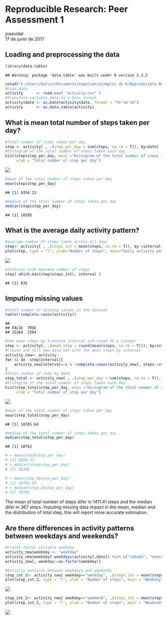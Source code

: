 # Reproducible Research: Peer Assessment 1
josevidal  
17 de junio de 2017  



## Loading and preprocessing the data

```r
library(data.table)
```

```
## Warning: package 'data.table' was built under R version 3.3.2
```

```r
setwd("C:/Users/Dalvin/Documents/experian/ejemplos de R/Reproducible Research/week2/course_project")
#Load data
activity      <- read.csv( "activity.csv" )
#Transform variable date as a Date format
activity$date <- as.Date(activity$date, format = "%Y-%m-%d")
activity      <- as.data.table(activity)
```

## What is mean total number of steps taken per day?

```r
#Total number of steps taken per day
step <- activity[ , .(step_per_day = sum(steps, na.rm = T)), by=date]
#histogram of the total number of steps taken each day
hist(step$step_per_day, main ="Histogram of the total number of steps taken each day",
     xlab = "Total number of step per day")
```

![](PA1_template_files/figure-html/unnamed-chunk-2-1.png)<!-- -->

```r
#mean of the total number of steps taken per day
mean(step$step_per_day)
```

```
## [1] 9354.23
```

```r
#median of the total number of steps taken per day
median(step$step_per_day)
```

```
## [1] 10395
```

## What is the average daily activity pattern?


```r
#average number of steps taken across all days 
step<- activity[ , .(steps_int = mean(steps, na.rm = T)), by =interval]
plot(step, type = "l", ylab="Number of steps", main="Daily activity pattern")
```

![](PA1_template_files/figure-html/unnamed-chunk-3-1.png)<!-- -->

```r
#Interval with maximum number of steps
step[ which.max(step$steps_int), interval ]
```

```
## [1] 835
```

## Imputing missing values


```r
#total number of missing values in the dataset 
table(!complete.cases(activity))
```

```
## 
## FALSE  TRUE 
## 15264  2304
```

```r
#the mean steps by 5-minute interval and round to a integer
step <- activity[, .(mean_step = round(mean(steps, na.rm = T))), by=interval]
#Create and fill new data set with the mean steps by interval
activity_new<- activity
for (i in  step$interval){
    activity_new[interval==i & !complete.cases(activity_new), steps:=step[interval==i, mean_step]]
}
#Total number of step by date
step_total <- activity_new[ , .(step_per_day = sum(steps, na.rm = T)), by=date]
#histogram of the total number of steps taken each day
hist(step_total$step_per_day, main ="Histogram of the total number of steps taken each day",
     xlab = "Total number of step per day")
```

![](PA1_template_files/figure-html/unnamed-chunk-4-1.png)<!-- -->

```r
#mean of the total number of steps taken per day
mean(step_total$step_per_day)
```

```
## [1] 10765.64
```

```r
#median of the total number of steps taken per day
median(step_total$step_per_day)
```

```
## [1] 10762
```

```r
# > mean(step$step_per_day)
# [1] 9354.23
# > median(step$step_per_day)
# [1] 10395

# > mean(step_2$step_per_day)
# [1] 10765.64
# > median(step_2$step_per_day)
# [1] 10762
```

The mean of total number of steps difer in 1411.41 steps and the median difer in 367 steps. Imputing missing data impact in the mean, median and the distribution of total step, this will report more accurate estimation.

## Are there differences in activity patterns between weekdays and weekends?


```r
#Create factor variable weekday
activity_new$weekday <- "weekday"
activity_new$weekday[ weekdays(activity[,date]) %in% c("sábado", "domingo") ] <- "weekend"
activity_new[, weekday:=as.factor(weekday)]

#Activity patterns between weekdays and weekends
step_int_2<- activity_new[ weekday=="weekday", .(steps_int = mean(steps, na.rm = T)), by = interval]
plot(step_int_2, type = "l", ylab = "Number of steps", main = "Weekday", ylim = c(0,230))
```

![](PA1_template_files/figure-html/unnamed-chunk-5-1.png)<!-- -->

```r
step_int_2<- activity_new[ weekday=="weekend", .(steps_int = mean(steps, na.rm = T)), by = interval]
plot(step_int_2, type = "l", ylab = "Number of steps", main = "Weekend", ylim = c(0,230))
```

![](PA1_template_files/figure-html/unnamed-chunk-5-2.png)<!-- -->


